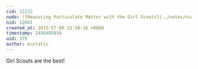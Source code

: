 ```yaml
---
cid: 12132
node: ![Measuring Particulate Matter with the Girl Scouts](../notes/nicholas/07-08-2015/measuring-particulate-matter-with-the-girl-scouts)
nid: 12041
created_at: 2015-07-09 23:50:16 +0000
timestamp: 1436485816
uid: 379
author: eustatic
---
```


Girl Scouts are the best!